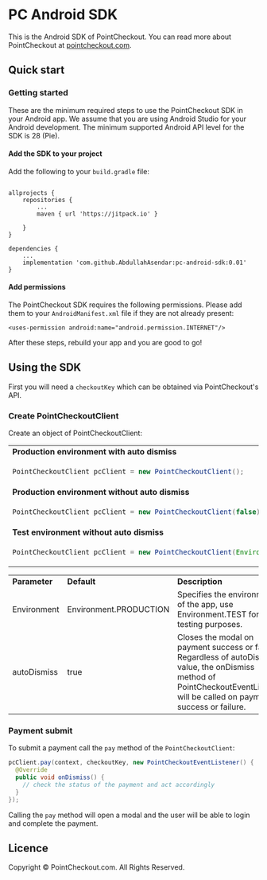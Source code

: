 # PC Android SDK

This is the Android SDK of PointCheckout. You can read more about PointCheckout at [pointcheckout.com](https://www.pointcheckout.com/).

## Quick start

### Getting started

These are the minimum required steps to use the PointCheckout SDK in your Android app. We assume that you are using Android Studio for your Android development. The minimum supported Android API level for the SDK is 28 (Pie).

#### Add the SDK to your project

Add the following to your `build.gradle` file:

```

allprojects {
    repositories {
        ...
        maven { url 'https://jitpack.io' }

    }
}

dependencies {
    ...
    implementation 'com.github.AbdullahAsendar:pc-android-sdk:0.01'
}
```

#### Add permissions

The PointCheckout SDK requires the following permissions. Please add them to your `AndroidManifest.xml` file if they are not already present:

```
<uses-permission android:name="android.permission.INTERNET"/>
```

After these steps, rebuild your app and you are good to go!

## Using the SDK

First you will need a `checkoutKey` which can be obtained via PointCheckout's API.

### Create PointCheckoutClient

Create an object of PointCheckoutClient:

<table>
<tr>
<td>
<b>Production environment with auto dismiss</b>
</td>
</tr>
<tr>
<td>

```java
PointCheckoutClient pcClient = new PointCheckoutClient();
```
</td>
</tr>

<tr>
<td>
<b>Production environment without auto dismiss</b>
</td>
</tr>
<tr>
<td>

```java
PointCheckoutClient pcClient = new PointCheckoutClient(false);
```
</td>
</tr>

<tr>
<td>
<b>Test environment without auto dismiss</b>
</td>
</tr>
<tr>
<td>

```java
PointCheckoutClient pcClient = new PointCheckoutClient(Environment.TEST, true);
```
</td>
</tr>


<table>
<tr>
<td>
<b>Parameter</b>
</td>
<td>
<b>Default</b>
</td>
<td>
<b>Description</b>
</td>
</tr>
<tr>
<td>
Environment
</td>
<td>
Environment.PRODUCTION
</td>
<td>
Specifies the environment of the app, use Environment.TEST for testing purposes.
</td>
</tr>

<tr>
<td>
autoDismiss
</td>
<td>
true
</td>
<td>
Closes the modal on payment success or failure. 
Regardless of autoDismiss value, the onDismiss method of PointCheckoutEventListener will be called on payment success or failure.
</td>
</tr>

</table>

### Payment submit

To submit a payment call the `pay` method of the `PointCheckoutClient`:

```java
pcClient.pay(context, checkoutKey, new PointCheckoutEventListener() {
  @Override
  public void onDismiss() {
    // check the status of the payment and act accordingly
  }
});
```

Calling the `pay` method will open a modal and the user will be able to login and complete the payment.

## Licence
Copyright © PointCheckout.com. All Rights Reserved.
